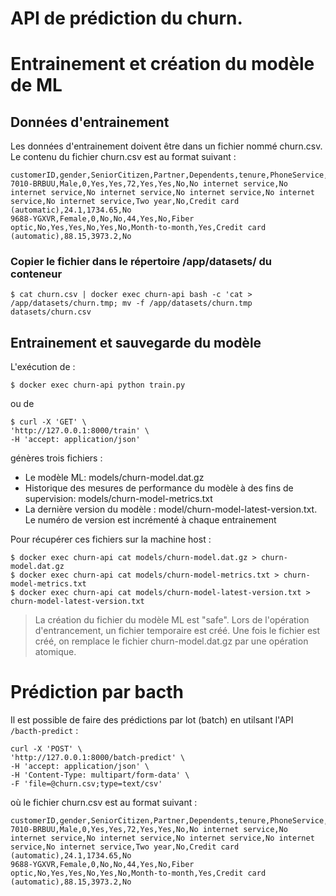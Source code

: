 # API de prédiction du churn.

# Entrainement et création du modèle de ML

## Données d'entrainement
Les données d'entrainement doivent être dans un fichier nommé churn.csv.
Le contenu du fichier churn.csv est au format suivant :

```
customerID,gender,SeniorCitizen,Partner,Dependents,tenure,PhoneService,MultipleLines,InternetService,OnlineSecurity,OnlineBackup,DeviceProtection,TechSupport,StreamingTV,StreamingMovies,Contract,PaperlessBilling,PaymentMethod,MonthlyCharges,TotalCharges,Churn
7010-BRBUU,Male,0,Yes,Yes,72,Yes,Yes,No,No internet service,No internet service,No internet service,No internet service,No internet service,No internet service,Two year,No,Credit card (automatic),24.1,1734.65,No
9688-YGXVR,Female,0,No,No,44,Yes,No,Fiber optic,No,Yes,Yes,No,Yes,No,Month-to-month,Yes,Credit card (automatic),88.15,3973.2,No
 ```

### Copier le fichier dans le répertoire /app/datasets/ du conteneur

`$ cat churn.csv | docker exec churn-api bash -c 'cat > /app/datasets/churn.tmp; mv -f /app/datasets/churn.tmp datasets/churn.csv`

## Entrainement et sauvegarde du modèle

L'exécution de :

`$ docker exec churn-api python train.py` 

ou de 

```
$ curl -X 'GET' \
'http://127.0.0.1:8000/train' \
-H 'accept: application/json'
```

génères trois fichiers :

* Le modèle ML: models/churn-model.dat.gz
* Historique des mesures de performance du modèle à des fins de supervision: models/churn-model-metrics.txt
* La dernière version du modèle : model/churn-model-latest-version.txt. Le numéro de version est incrémenté à chaque entrainement

Pour récupérer ces fichiers sur la machine host :

```
$ docker exec churn-api cat models/churn-model.dat.gz > churn-model.dat.gz
$ docker exec churn-api cat models/churn-model-metrics.txt > churn-model-metrics.txt
$ docker exec churn-api cat models/churn-model-latest-version.txt > churn-model-latest-version.txt
```

> La création du fichier du modèle ML est "safe". Lors de l'opération d'entrancement, un fichier temporaire est créé.
> Une fois le fichier est créé, on remplace le fichier churn-model.dat.gz par une opération atomique.

# Prédiction par bacth

Il est possible de faire des prédictions par lot (batch) en utilsant l'API `/bacth-predict` :

```
curl -X 'POST' \
'http://127.0.0.1:8000/batch-predict' \
-H 'accept: application/json' \
-H 'Content-Type: multipart/form-data' \
-F 'file=@churn.csv;type=text/csv'
```

où le fichier churn.csv est au format suivant :
```
customerID,gender,SeniorCitizen,Partner,Dependents,tenure,PhoneService,MultipleLines,InternetService,OnlineSecurity,OnlineBackup,DeviceProtection,TechSupport,StreamingTV,StreamingMovies,Contract,PaperlessBilling,PaymentMethod,MonthlyCharges,TotalCharges,Churn
7010-BRBUU,Male,0,Yes,Yes,72,Yes,Yes,No,No internet service,No internet service,No internet service,No internet service,No internet service,No internet service,Two year,No,Credit card (automatic),24.1,1734.65,No
9688-YGXVR,Female,0,No,No,44,Yes,No,Fiber optic,No,Yes,Yes,No,Yes,No,Month-to-month,Yes,Credit card (automatic),88.15,3973.2,No
 ```